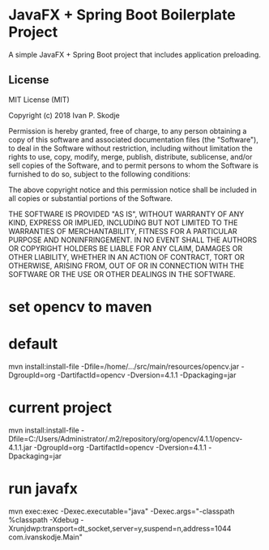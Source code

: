 # JavaFX + Spring Boot Boilerplate Project

A simple JavaFX + Spring Boot project that includes application preloading.


## License

MIT License (MIT)

Copyright (c) 2018 Ivan P. Skodje

Permission is hereby granted, free of charge, to any person obtaining a copy
of this software and associated documentation files (the "Software"), to deal
in the Software without restriction, including without limitation the rights
to use, copy, modify, merge, publish, distribute, sublicense, and/or sell
copies of the Software, and to permit persons to whom the Software is
furnished to do so, subject to the following conditions:

The above copyright notice and this permission notice shall be included in all
copies or substantial portions of the Software.

THE SOFTWARE IS PROVIDED "AS IS", WITHOUT WARRANTY OF ANY KIND, EXPRESS OR
IMPLIED, INCLUDING BUT NOT LIMITED TO THE WARRANTIES OF MERCHANTABILITY,
FITNESS FOR A PARTICULAR PURPOSE AND NONINFRINGEMENT. IN NO EVENT SHALL THE
AUTHORS OR COPYRIGHT HOLDERS BE LIABLE FOR ANY CLAIM, DAMAGES OR OTHER
LIABILITY, WHETHER IN AN ACTION OF CONTRACT, TORT OR OTHERWISE, ARISING FROM,
OUT OF OR IN CONNECTION WITH THE SOFTWARE OR THE USE OR OTHER DEALINGS IN THE
SOFTWARE.


##
# set opencv to maven
# default
mvn install:install-file -Dfile=/home/.../src/main/resources/opencv.jar -DgroupId=org -DartifactId=opencv -Dversion=4.1.1 -Dpackaging=jar
# current project
mvn install:install-file -Dfile=C:/Users/Administrator/.m2/repository/org/opencv/4.1.1/opencv-4.1.1.jar -DgroupId=org -DartifactId=opencv -Dversion=4.1.1 -Dpackaging=jar
# run javafx
mvn exec:exec -Dexec.executable="java" -Dexec.args="-classpath %classpath -Xdebug -Xrunjdwp:transport=dt_socket,server=y,suspend=n,address=1044 com.ivanskodje.Main"
##